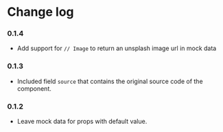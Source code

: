 # Change log

### 0.1.4

  - Add support for `// Image` to return an unsplash image url in mock data

### 0.1.3

  - Included field `source` that contains the original source code of the component.


### 0.1.2

  - Leave mock data for props with default value.